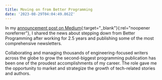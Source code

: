 ```yaml
---
title: Moving on from Better Programming
date: '2023-08-29T04:04:49.862Z'
---
```


In my [announcement post on Medium](https://betterprogramming.pub/better-programming-has-a-new-editor-4f4ee04fa899){:target="_blank"}{:rel="noopener noreferrer"}, I shared the news about stepping down from Better Programming after working for 2.5 years and publishing some of the most comprehensive newsletters.

Collaborating and managing thousands of engineering-focused writers across the globe to grow the second-biggest programming publication has been one of the proudest accomplishments of my career. The role gave me the opportunity to market and strategize the growth of tech-related stories and authors.